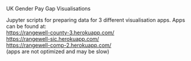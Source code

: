 UK Gender Pay Gap Visualisations

Jupyter scripts for preparing data for 3 different visualisation apps. Apps can be found at:    
https://rangewell-county-3.herokuapp.com/    
https://rangewell-sic.herokuapp.com/    
https://rangewell-comp-2.herokuapp.com/    
(apps are not optimized and may be slow)
